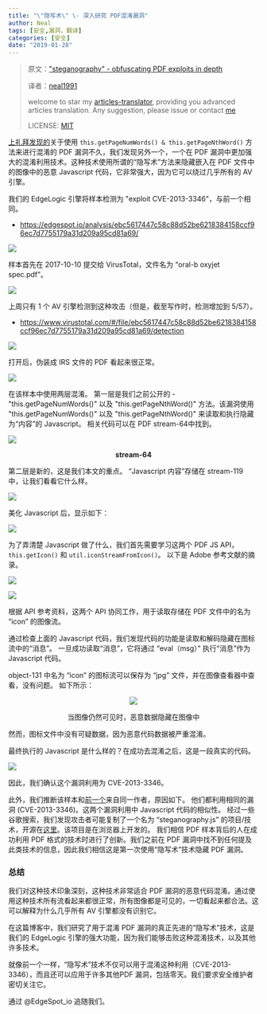```yaml
---
title: "\"隐写术\" \- 深入研究 PDF混淆漏洞"
author: Neal
tags: [安全,漏洞，翻译]
categories: [安全]
date: "2019-01-28" 
---
```


>原文：["steganography" - obfuscating PDF exploits in depth](https://blog.edgespot.io/2019/01/steganography-obfuscating-exploits.html)
>
>译者：[neal1991](https://github.com/neal1991)
>
>welcome to star my [articles-translator](https://github.com/neal1991/articles-translator/), providing you advanced articles translation. Any suggestion, please issue or contact [me](mailto:bing@stu.ecnu.edu.cn)
>
>LICENSE: [MIT](https://opensource.org/licenses/MIT)

[上礼拜发现的](https://blog.edgespot.io/2019/01/an-interesting-obfuscation-method.html)关于使用 `this.getPageNumWords() & this.getPageNthWord()` 方法来进行混淆的 PDF 漏洞不久，我们发现另外一个，一个在 PDF 漏洞中更加强大的混淆利用技术。这种技术使用所谓的“隐写术”方法来隐藏嵌入在 PDF 文件中的图像中的恶意 Javascript 代码，它非常强大，因为它可以绕过几乎所有的 AV 引擎。

我们的 EdgeLogic 引擎将样本检测为 "exploit CVE-2013-3346"，与前一个相同。

* https://edgespot.io/analysis/ebc5617447c58c88d52be6218384158ccf96ec7d7755179a31d209a95cd81a69/

![](https://4.bp.blogspot.com/-Kr-NkDqfyho/XEdDnFNT1EI/AAAAAAAAAEo/d9VFG0l_qDwAB_vhf50p7AHCZjNncLPuQCLcBGAs/s1600/edgespot-detection.png)

样本首先在 2017-10-10 提交给 VirusTotal，文件名为 “oral-b oxyjet spec.pdf”。

![](https://lh4.googleusercontent.com/ORMvSEL5-R-yLYe8ow9YzjUkUWBfXSTxa8d55dxZhoot91KnVhLvyvjd0nBUbPJk9sH433KsJDgdSZnu52NWm-9mbf5uPQv-gMGalUX918rX7HSAJyFj3OQq1zpNsUqrKVlc_Qrf)

上周只有 1 个 AV 引擎检测到这种攻击（但是，截至写作时，检测增加到 5/57）。
* https://www.virustotal.com/#/file/ebc5617447c58c88d52be6218384158ccf96ec7d7755179a31d209a95cd81a69/detection

![](https://3.bp.blogspot.com/-O2dvXaoaRIw/XEdTFYN-N3I/AAAAAAAAAGI/wdCOW241LCQxQgP99qbzggvgoSMLmVRSwCEwYBhgL/s1600/24.png)

打开后，伪装成 IRS 文件的 PDF 看起来很正常。

![](https://4.bp.blogspot.com/-_zJ5pKPgv3I/XEdH34_gUOI/AAAAAAAAAE4/KYsV8Wi3phs4FWS3xJ8yZnI9jZXnNgAhwCLcBGAs/s1600/16.png)

在该样本中使用两层混淆。 第一层是我们之前公开的 - "this.getPageNumWords()" 以及 "this.getPageNthWord()" 方法。该漏洞使用 "this.getPageNumWords()" 以及 "this.getPageNthWord()" 来读取和执行隐藏为“内容”的 Javascript。 相关代码可以在 PDF stream-64中找到。

![](https://lh6.googleusercontent.com/Qa4otHEzSjZlj4B65CmnfgutxzaTfn4EugYFlSf0BaMQdyntnVpxr7qzgwjAdzY3Ue97axGjscZtt2dumd7bKlutVi1aDi9ElBSPm17xJkgmIPM902ailGHvnOGRjtfpy_ADT_-_)
<p align="center"><b>stream-64</b></p>

第二层是新的，这是我们本文的重点。 “Javascript 内容”存储在 stream-119 中，让我们看看它什么样。

![](https://lh6.googleusercontent.com/daXGdDM5pyT4_kjmoaPsX9jnXZRbq9fIF22cHznr97dqymfQ8TLJ1KpnsK7LswND3Tfo-cVqXG_VyxOD_amxM2Pi_bpUFUzG1xLPJLq_-EIzLDWS4PBHGZzcb4Aw0aXZEpipBv0X)

美化 Javascript 后，显示如下：

![](https://1.bp.blogspot.com/-ux7d0FWJFqM/XEdNBe3NpMI/AAAAAAAAAFE/JaVx-Zq4P0kRFc7E9C1RRkGya_6hFrrkwCLcBGAs/s1600/22.png)

为了弄清楚 Javascript 做了什么，我们首先需要学习这两个 PDF JS API，`this.getIcon()` 和 `util.iconStreamFromIcon()`。 以下是 Adobe 参考文献的摘录。

![](https://2.bp.blogspot.com/-n78eqA8dplg/XEdNwvK8GCI/AAAAAAAAAFM/l4fI0jyNbbUZilcpU2zsNfyHL5holqNgQCLcBGAs/s1600/4.png)



![](https://2.bp.blogspot.com/-2-4DtAFE_2c/XEdN0UrwVrI/AAAAAAAAAFc/3q4W0pMMGkwmnhuyXBe-8yCkqUAvWEwYQCLcBGAs/s1600/5.png)

根据 API 参考资料，这两个 API 协同工作，用于读取存储在 PDF 文件中的名为 “icon” 的图像流。

通过检查上面的 Javascript 代码，我们发现代码的功能是读取和解码隐藏在图标流中的“消息”。 一旦成功读取“消息”，它将通过 “eval（msg）” 执行“消息”作为 Javascript 代码。

object-131 中名为 “icon” 的图标流可以保存为 “jpg” 文件，并在图像查看器中查看，没有问题。 如下所示：
 
<p align="center"> <img src="https://lh3.googleusercontent.com/IPN1eis6eIjQjZsiQR4MRlkGGbw1Zb8P324LrOzw6LFIagc_KB4bsyY8xlc1T1TfSeofYKOkxTbOiXJihanQ9NG2Ky1Ya2CDxjphMhHmwSJJ3ZMl744Xz3DnVGLqDLnXZkMRwF0U">

<p align="center">当图像仍然可见时，恶意数据隐藏在图像中</p>
</p>
 
然而，图标文件中没有可疑数据，因为恶意代码数据被严重混淆。

最终执行的 Javascript 是什么样的？在成功去混淆之后，这是一段真实的代码。
 
![](https://lh4.googleusercontent.com/Iun-DdCJrtuagzxaB1eYLCX5_Ecu0MCTTV-P3cBxUGlxJKdVSIqFsnCTZFMym2HzpUIvKqpoEDK8gEt6WMmfxWBdgJCqHIRgTC25dDjKOMoxcCstabRGkRsIWMq9BNb6xzd0VqNR)

因此，我们确认这个漏洞利用为 CVE-2013-3346。

此外，我们推断该样本和[前一个](https://edgespot.io/analysis/6e71c6ff75abf5b7f40a2b1ed7480757af2f4af191797f19d1b4a46e8ecfa448/)来自同一作者，原因如下。
他们都利用相同的漏洞 (CVE-2013-3346)。这两个漏洞利用中 Javascript 代码的相似性。
经过一些谷歌搜索，我们发现攻击者可能复制了一个名为 “steganography.js” 的项目/技术，开源在[这里](https://www.peter-eigenschink.at/projects/steganographyjs)。该项目是在浏览器上开发的。 我们相信 PDF 样本背后的人在成功利用 PDF 格式的技术时进行了创新。我们之前在 PDF 漏洞中找不到任何提及此类技术的信息，因此我们相信这是第一次使用“隐写术”技术隐藏 PDF 漏洞。

### 总结

我们对这种技术印象深刻，这种技术非常适合 PDF 漏洞的恶意代码混淆。通过使用这种技术所有流看起来都很正常，所有图像都是可见的，一切看起来都合法。这可以解释为什么几乎所有 AV 引擎都没有识别它。

在这篇博客中，我们研究了用于混淆 PDF 漏洞的真正先进的“隐写术”技术，这是我们的 EdgeLogic 引擎的强大功能，因为我们能够击败这种混淆技术，以及其他许多技术。

就像前一个一样，“隐写术”技术不仅可以用于混淆这种利用（CVE-2013-3346），而且还可以应用于许多其他PDF 漏洞，包括零天。我们要求安全维护者密切关注它。

通过 @EdgeSpot_io 追随我们。
